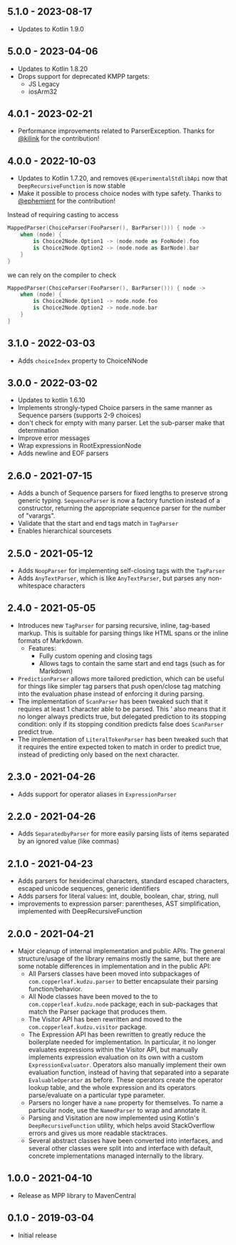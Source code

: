 ## 5.1.0 - 2023-08-17

- Updates to Kotlin 1.9.0

## 5.0.0 - 2023-04-06

- Updates to Kotlin 1.8.20
- Drops support for deprecated KMPP targets:
  - JS Legacy
  - iosArm32

## 4.0.1 - 2023-02-21

- Performance improvements related to ParserException. Thanks for [@kilink](https://github.com/kilink) for the contribution!

## 4.0.0 - 2022-10-03

- Updates to Kotlin 1.7.20, and removes `@ExperimentalStdlibApi` now that `DeepRecursiveFunction` is now stable
- Make it possible to process choice nodes with type safety. Thanks to [@ephemient](https://github.com/ephemient) for the contribution!

Instead of requiring casting to access

```kotlin
MappedParser(ChoiceParser(FooParser(), BarParser())) { node ->
    when (node) {
        is Choice2Node.Option1 -> (node.node as FooNode).foo
        is Choice2Node.Option2 -> (node.node as BarNode).bar
    }
}
```
we can rely on the compiler to check

```kotlin
MappedParser(ChoiceParser(FooParser(), BarParser())) { node ->
    when (node) {
        is Choice2Node.Option1 -> node.node.foo
        is Choice2Node.Option2 -> node.node.bar
    }
}
```

## 3.1.0 - 2022-03-03

- Adds `choiceIndex` property to ChoiceNNode

## 3.0.0 - 2022-03-02

- Updates to kotlin 1.6.10
- Implements strongly-typed Choice parsers in the same manner as Sequence parsers (supports 2-9 choices)
- don't check for empty with many parser. Let the sub-parser make that determination
- Improve error messages
- Wrap expressions in RootExpressionNode
- Adds newline and EOF parsers

## 2.6.0 - 2021-07-15

- Adds a bunch of Sequence parsers for fixed lengths to preserve strong generic typing. `SequenceParser` is now a 
    factory function instead of a constructor, returning the appropriate sequence parser for the number of "varargs".
- Validate that the start and end tags match in `TagParser`
- Enables hierarchical sourcesets

## 2.5.0 - 2021-05-12

- Adds `NoopParser` for implementing self-closing tags with the `TagParser`
- Adds `AnyTextParser`, which is like `AnyTextParser`, but parses any non-whitespace characters

## 2.4.0 - 2021-05-05

- Introduces new `TagParser` for parsing recursive, inline, tag-based markup. This is suitable for parsing things like 
  HTML spans or the inline formats of Markdown.
  - Features: 
    - Fully custom opening and closing tags
    - Allows tags to contain the same start and end tags (such as for Markdown)
- `PredictionParser` allows more tailored prediction, which can be useful for things like simpler tag parsers that push
  open/close tag matching into the evaluation phase instead of enforcing it during parsing.
- The implementation of `ScanParser` has been tweaked such that it requires at least 1 character able to be parsed. This '
  also means that it no longer always predicts true, but delegated prediction to its stopping condition: only if its 
  stopping condition predicts false does `ScanParser` predict true.
- The implementation of `LiteralTokenParser` has been tweaked such that it requires the entire expected token to match
  in order to predict true, instead of predicting only based on the next character.

## 2.3.0 - 2021-04-26

- Adds support for operator aliases in `ExpressionParser`

## 2.2.0 - 2021-04-26

- Adds `SeparatedbyParser` for more easily parsing lists of items separated by an ignored value (like commas)

## 2.1.0 - 2021-04-23

- Adds parsers for hexidecimal characters, standard escaped characters, escaped unicode sequences, generic identifiers
- Adds parsers for literal values: int, double, boolean, char, string, null
- improvements to expression parser: parentheses, AST simplification, implemented with DeepRecursiveFunction

## 2.0.0 - 2021-04-21

- Major cleanup of internal implementation and public APIs. The general structure/usage of the library remains mostly 
  the same, but there are some notable differences in implementation and in the public API:
  - All Parsers classes have been moved into subpackages of `com.copperleaf.kudzu.parser` to better encapsulate their 
    parsing function/behavior.
  - All Node classes have been moved to the  to `com.copperleaf.kudzu.node` package, each in sub-packages that match the
    Parser package that produces them.
  - The Visitor API has been rewritten and moved to the `com.copperleaf.kudzu.visitor` package.
  - The Expression API has been rewritten to greatly reduce the boilerplate needed for implementation. In particular, it
    no longer evaluates expressions within the Visitor API, but manually implements expression evaluation on its own 
    with a custom `ExpressionEvaluator`. Operators also manually implement their own evaluation function, instead of 
    having that separated into a separate `EvaluableOperator` as before. These operators create the operator lookup 
    table, and the whole expression and its operators parse/evaluate on a particular type parameter.
  - Parsers no longer have a `name` property for themselves. To name a particular node, use the `NamedParser` to wrap 
    and annotate it. 
  - Parsing and Visitation are now implemented using Kotlin's `DeepRecursiveFunction` utility, which helps avoid 
    StackOverflow errors and gives us more readable stacktraces.
  - Several abstract classes have been converted into interfaces, and several other classes were split into and 
    interface with default, concrete implementations managed internally to the library.

## 1.0.0 - 2021-04-10

- Release as MPP library to MavenCentral

## 0.1.0 - 2019-03-04

- Initial release
